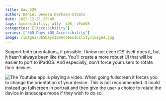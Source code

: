 ```yaml
---
title: Day 225
author: Daniel Devesa Derksen-Staats
date: 2022-12-31 23:49
tags: Accessibility, a11y, iOS, iPadOS
categories: ["Accessibility"]
series: ["365 Days iOS Accessibility"]
image: /Images/365DaysIOSAccessibility/image4.jpg
---
```


Support both orientations, if possible. I know not even iOS itself does it, but it hasn't always been like that. You'll create a more robust UI that will be easier to port to iPadOS. And especially, don't force your users to rotate their devices.

![The Youtube app is playing a video. When going fullscreen it forces you to change the orientation of your device. This is not recommended. It could instead go fullscreen in portrait and then give the user a choice to rotate the device in landscape mode if they wish to do so.](/Images/365DaysIOSAccessibility/image4.jpg)